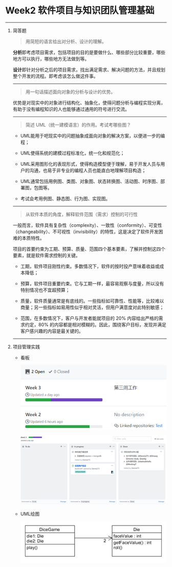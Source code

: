 # Week2 软件项目与知识团队管理基础

---

1. 简答题

    > 用简短的语言给出对分析、设计的理解。

    **分析**即考虑项目需求，包括项目的目的是要做什么、哪些部分比较重要，哪些地方可以执行，哪些地方无法做到等。

    **设计**即针对分析之后的项目需求，找出满足需求、解决问题的方法，并且规划整个开发的流程。即考虑该怎么做这件事。

    ---

    > 用一句话描述面向对象的分析与设计的优势。

    优势是对现实中的对象进行结构化、抽象化，使得问题分析与编程实现分离，有助于没有编程知识的人也能够通过通用的符号进行交流。

    ---

    > 简述 UML（统一建模语言）的作用。考试考哪些图？

    - UML能用于吧现实中的问题抽象成面向对象的解决方案，以便进一步的编程；

    - UML使得系统的建模过程标准化，统一化和规范化；

    - UML采用图形化的表现形式，使得构造模型便于理解，易于开发人员与用户的沟通，也易于非专业的编程人员也能直白地理解项目构造；

    - UML通常包括用例图、类图、对象图、状态转换图、活动图、时序图、部署图，包图等。

    - 考试会考用例图、静态图、行为图、实现图。

    ---

    > 从软件本质的角度，解释软件范围（需求）控制的可行性

    一般而言，软件具有复杂性（complexity）、一致性（conformity）、可变性（changeability）、不可视性（invisibility）的特性，这是决定了软件开发困难的本质特性。

    项目的首要约束为工期、预算、质量、范围四个基本要素，了解并控制这四个要素，就是软件需求控制的关键。

    - 工期，软件项目刚性约束。多数情况下，软件的按时投产意味着收益或成本降低；

    - 预算，软件项目重要约束。它与工期一样，最容易观察与度量，所以没有特别情况也不宜超预算；

    - 质量，软件质量通常是有底线的。一些指标如可靠性、性能等，比较难以商量；另一些指标如易用性似乎相对灵活，但用户满意度对此特别敏感；

    - 范围，在多数情况下，客户与开发者能就项目的 20% 内容给出严格的需求约定，80% 的内容都是相对模糊的。因此，围绕客户目标，发现并满足客户感兴趣的内容是最关键的。

    ---

2. 项目管理实践

    - 看板

        ![](./1.png)

        ![](./2.png)

    - UML绘图

        ![](./3.png)
